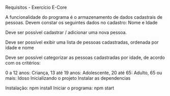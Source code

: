 Requisitos - Exercício E-Core

A funcionalidade do programa é o armazenamento de dados cadastrais de pessoas. Devem constar os seguintes dados no cadastro: Nome e Idade

 Deve ser possível cadastrar / adicionar uma nova pessoa.

 Deve ser possível exibir uma lista de pessoas cadastradas, ordenada por idade e nome

 Deve ser possível categorizar as pessoas cadastradas por idade, de acordo com os critérios:

0 a 12 anos: Criança,
13 até 19 anos: Adolescente,
20 até 65: Adulto,
65 ou mais: Idoso
Inicializando o projeto
Instalar as dependencias

Instalação: 
npm install
Iniciar o programa:
npm start
